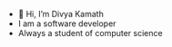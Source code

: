 - 👋 Hi, I’m Divya Kamath
- I am a software developer
- Always a student of computer science 


<!---
KamathScience/KamathScience is a ✨ special ✨ repository because its `README.md` (this file) appears on your GitHub profile.
You can click the Preview link to take a look at your changes.
--->
